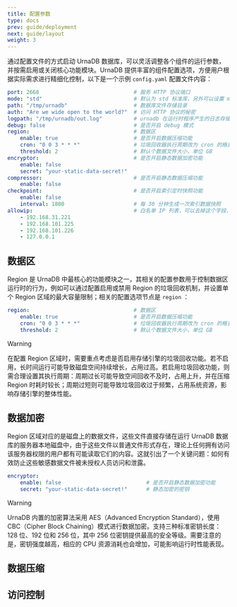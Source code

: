 ```yaml
---
title: 配置参数
type: docs
prev: guide/deployment
next: guide/layout
weight: 3
---
```


通过配置文件的方式启动 UrnaDB 数据库，可以灵活调整各个组件的运行参数，并按需启用或关闭核心功能模块。UrnaDB 提供丰富的组件配置选项，方便用户根据实际需求进行精细化控制，以下是一个示例 `config.yaml` 配置文件内容：


```yaml {filename="config.yaml"}
port: 2668                              # 服务 HTTP 协议端口
mode: "std"                             # 默认为 std 标准库，另外可以设置 mmap 模式（本功能待完善）
path: "/tmp/urnadb"                     # 数据库文件存储目录
auth: "Are we wide open to the world?"  # 访问 HTTP 协议的秘密
logpath: "/tmp/urnadb/out.log"          # urnadb 在运行时程序产生的日志存储文件
debug: false                            # 是否开启 debug 模式
region:                                 # 数据区
    enable: true                        # 是否开启数据压缩功能
    cron: "0 0 3 * * *"                 # 垃圾回收器执行周期改为 cron 的格式
    threshold: 2                        # 默认个数据文件大小，单位 GB
encryptor:                              # 是否开启静态数据加密功能
    enable: false
    secret: "your-static-data-secret!"
compressor:                             # 是否开启静态数据压缩功能
    enable: false
checkpoint:                             # 是否开启索引定时快照功能
    enable: false 
    interval: 1800                      # 每 30 分钟生成一次索引数据快照   
allowip:                                # 白名单 IP 列表，可以去掉这个字段，去掉之后白名单就不会开启
    - 192.168.31.221
    - 192.168.101.225
    - 192.168.101.226
    - 127.0.0.1
```


## 数据区

Region 是 UrnaDB 中最核心的功能模块之一，其相关的配置参数用于控制数据区运行时的行为，例如可以通过配置启用或禁用 Region 的垃圾回收机制，并设置单个 Region 区域的最大容量限制；相关的配置选项节点是 `region` ：

```yaml
region:                                 # 数据区
    enable: true                        # 是否开启数据压缩功能
    cron: "0 0 3 * * *"                 # 垃圾回收器执行周期改为 cron 的格式
    threshold: 2                        # 默认个数据文件大小，单位 GB
```

> [!WARNING]
> 在配置 Region 区域时，需要重点考虑是否启用存储引擎的垃圾回收功能。若不启用，长时间运行可能导致磁盘空间持续增长，占用过高。若启用垃圾回收功能，则需合理设置其执行周期：周期过长可能导致空间回收不及时，占用上升，并在压缩 Region 时耗时较长；周期过短则可能导致垃圾回收过于频繁，占用系统资源，影响存储引擎的整体性能。

## 数据加密

Region 区域对应的是磁盘上的数据文件，这些文件直接存储在运行 UrnaDB 数据库的服务器本地磁盘中，由于这些文件以普通文件形式存在，理论上任何拥有访问该服务器权限的用户都有可能读取它们的内容。这就引出了一个关键问题：如何有效防止这些敏感数据文件被未授权人员访问和泄露。

```yaml
encryptor:                             
    enable: false                           # 是否开启静态数据加密功能
    secret: "your-static-data-secret!"      # 静态加密的密钥
```

> [!WARNING]
> UrnaDB 内置的加密算法采用 AES（Advanced Encryption Standard），使用 CBC（Cipher Block Chaining）模式进行数据加密。支持三种标准密钥长度：128 位、192 位和 256 位，其中 256 位密钥提供最高的安全等级。需要注意的是，密钥强度越高，相应的 CPU 资源消耗也会增加，可能影响运行时性能表现。

## 数据压缩

## 访问控制